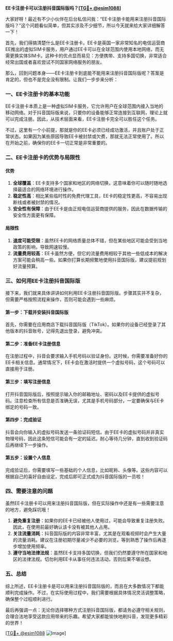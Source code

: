 **EE卡注册卡可以注册抖音国际版吗？[[TG💪+ @esim1088](https://t.me/s/esim1088)]**

大家好呀！最近有不少小伙伴在后台私信问我：“EE卡注册卡能用来注册抖音国际版吗？”这个问题看似简单，但其实涉及不少细节，所以今天就来给大家详细解答一下！

首先，我们得搞清楚什么是EE卡注册卡。EE卡是英国一家非常知名的电信运营商EE推出的虚拟SIM卡服务，用户通过EE卡可以在全球范围内使用本地网络，而无需更换实体SIM卡。这种卡的优点显而易见：方便携带、支持多国切换，非常适合经常出国或者喜欢尝试不同国家网络服务的朋友。

那么，回到问题本身——EE卡注册卡到底能不能用来注册抖音国际版呢？答案是肯定的，但也不是完全没有限制。让我们一步步来分析：

### **一、EE卡注册卡的基本功能**
EE卡注册卡本质上是一种虚拟SIM卡服务，它允许用户在全球范围内接入当地的移动网络。对于抖音国际版来说，只要你的设备能够正常连接到互联网，理论上就可以完成注册。因此，从技术层面来看，EE卡注册卡完全可以胜任这个任务。

不过，这里有一个小前提，那就是你的EE卡必须已经成功激活，并且账户处于正常状态。如果因为某些原因导致EE卡被封禁或欠费，那就无法正常使用了。所以在开始之前，确保你的EE卡一切正常是非常重要的。

### **二、EE卡注册卡的优势与局限性**
#### **优势**
1. **全球覆盖**：EE卡支持多个国家和地区的网络切换，这意味着你可以随时随地选择最适合的网络环境进行操作。
2. **稳定性高**：相比某些临时性的免费代理工具，EE卡的稳定性更高，不容易出现断线或者被封禁的情况。
3. **安全性有保障**：由于EE卡是由正规电信运营商提供的服务，因此在数据传输的安全性方面更有保障。

#### **局限性**
1. **速度可能受限**：虽然EE卡的网络质量总体不错，但在某些地区可能会受到当地政策的影响，导致网速较慢。
2. **流量费用较高**：EE卡虽然方便，但它的流量费用相较于其他一些低成本的解决方案可能会稍高一些。如果你打算长期频繁地使用抖音国际版，建议提前规划好流量预算。

### **三、如何用EE卡注册抖音国际版**
接下来，我们就来具体讲讲如何利用EE卡注册抖音国际版。步骤其实并不复杂，但需要严格按照流程来操作，否则可能会遇到一些麻烦。

#### **第一步：下载并安装抖音国际版**
首先，你需要在应用商店下载抖音国际版（TikTok）。如果你的设备已经登录了其他版本的抖音账号，记得先退出登录，避免冲突。

#### **第二步：准备EE卡注册信息**
在注册过程中，抖音会要求输入手机号码以验证身份。这时候，你需要准备好你的EE卡相关信息。通常情况下，EE卡会在激活时提供一个虚拟号码，这个号码可以直接用于注册。

#### **第三步：填写注册信息**
打开抖音国际版后，按照提示输入你的邮箱地址、密码以及EE卡提供的虚拟号码。注意检查所有信息是否准确无误，尤其是手机号码部分，一定要确保与EE卡绑定的号码一致。

#### **第四步：完成验证**
抖音会向你输入的虚拟号码发送一条验证码短信。由于EE卡的虚拟号码并非真实物理号码，因此这条短信可能会有一定的延迟。耐心等待几分钟，直到收到验证码后再继续下一步操作。

#### **第五步：设置个人信息**
完成验证后，你需要填写一些基础的个人信息，比如昵称、头像等。这些内容可以根据自己的喜好自由设定，完成后即可正式成为抖音国际版的一员啦！

### **四、需要注意的问题**
虽然EE卡注册卡可以用来注册抖音国际版，但在实际操作中还是有一些需要注意的地方，避免踩坑哦！

1. **避免重复注册**：如果你的EE卡已经被他人使用过，可能会导致重复注册失败。因此，在使用前最好确认该卡没有被其他人占用。
2. **关注流量消耗**：抖音国际版的内容非常丰富，尤其是在观看视频时会产生大量的流量消耗。建议在注册初期尽量减少不必要的浏览，等到熟悉了操作后再逐步增加使用频率。
3. **遵守当地法律法规**：虽然EE卡支持多国切换，但我们仍然要遵守所在国家和地区的法律法规。切勿利用EE卡从事任何违法活动，否则后果不堪设想。

### **五、总结**
综上所述，EE卡注册卡是可以用来注册抖音国际版的，而且在大多数情况下都能顺利完成操作。不过，在实际使用过程中，我们需要根据具体情况灵活调整策略，确保整个过程顺利进行。

最后再强调一点：无论你选择哪种方式注册抖音国际版，都请务必遵守相关规则，合理合法地享受这款应用带来的乐趣。希望大家都能愉快地刷抖音，发现更多精彩的世界！

[[TG💪+ @esim1088](https://t.me/s/esim1088) ![Image](https://i.postimg.cc/4NQfJmqS/Snipaste-2025-05-13-00-14-12.png)]